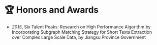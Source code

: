 # 🏆 Honors and Awards
- *2015*, Six Talent Peaks: Research on High Performance Algorithm by Incorporating Subgraph Matching Strategy for Short Texts Extraction over Complex Large Scale Data, by Jiangsu Province Government 